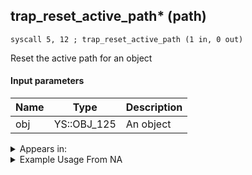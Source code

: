 ## trap_reset_active_path* (path)

`syscall 5, 12 ; trap_reset_active_path (1 in, 0 out)`

Reset the active path for an object

#### Input parameters
| Name | Type | Description
|------|------|------------
| obj   | YS::OBJ_125   | An object




<details>
	<summary>Appears in:</summary>

</details>

<details>
	<summary>Example Usage From NA</summary>
```

```
</details>

